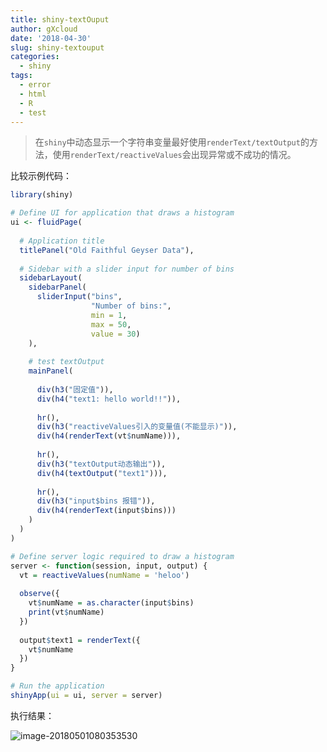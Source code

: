 ```yaml
---
title: shiny-textOuput
author: gXcloud
date: '2018-04-30'
slug: shiny-textouput
categories:
  - shiny
tags:
  - error
  - html
  - R
  - test
---
```



> 在`shiny`中动态显示一个字符串变量最好使用`renderText/textOutput`的方法，使用`renderText/reactiveValues`会出现异常或不成功的情况。

比较示例代码：

```r
library(shiny)

# Define UI for application that draws a histogram
ui <- fluidPage(
  
  # Application title
  titlePanel("Old Faithful Geyser Data"),
  
  # Sidebar with a slider input for number of bins 
  sidebarLayout(
    sidebarPanel(
      sliderInput("bins",
                  "Number of bins:",
                  min = 1,
                  max = 50,
                  value = 30)
    ),
    
    # test textOutput
    mainPanel(
      
      div(h3("固定值")),
      div(h4("text1: hello world!!")),
      
      hr(),
      div(h3("reactiveValues引入的变量值(不能显示)")),
      div(h4(renderText(vt$numName))),
      
      hr(),
      div(h3("textOutput动态输出")),
      div(h4(textOutput("text1"))),
      
      hr(),
      div(h3("input$bins 报错")),
      div(h4(renderText(input$bins)))
    )
  )
)

# Define server logic required to draw a histogram
server <- function(session, input, output) {
  vt = reactiveValues(numName = 'heloo')
  
  observe({
    vt$numName = as.character(input$bins)
    print(vt$numName)
  })
  
  output$text1 = renderText({
    vt$numName
  })
}

# Run the application 
shinyApp(ui = ui, server = server)
```



执行结果：

![image-20180501080353530](https://ws4.sinaimg.cn/large/006tKfTcgy1fqvikbxy5oj30q80c6gnw.jpg)
